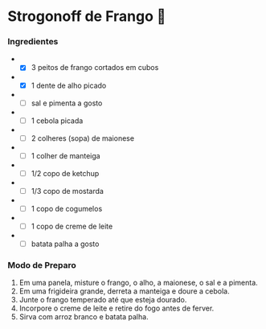 # Strogonoff de Frango :chicken:

### Ingredientes

* - [x] 3 peitos de frango cortados em cubos 
* - [x] 1 dente de alho picado
* - [ ] sal e pimenta a gosto
* - [ ] 1 cebola picada
* - [ ] 2 colheres (sopa) de maionese
* - [ ] 1 colher de manteiga
* - [ ] 1/2 copo de ketchup
* - [ ] 1/3 copo de mostarda
* - [ ] 1 copo de cogumelos
* - [ ] 1 copo de creme de leite
* - [ ] batata palha a gosto

### Modo de Preparo

1. Em uma panela, misture o frango, o alho, a maionese, o sal e a pimenta. 
2. Em uma frigideira grande, derreta a manteiga e doure a cebola.
3. Junte o frango temperado até que esteja dourado.
4. Incorpore o creme de leite e retire do fogo antes de ferver.
5. Sirva com arroz branco e batata palha.